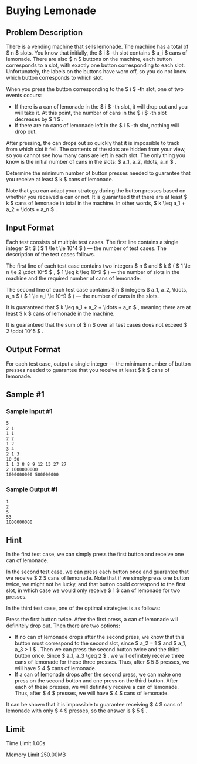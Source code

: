 # Buying Lemonade

## Problem Description

There is a vending machine that sells lemonade. The machine has a total of $ n $ slots. You know that initially, the $ i $ -th slot contains $ a_i $ cans of lemonade. There are also $ n $ buttons on the machine, each button corresponds to a slot, with exactly one button corresponding to each slot. Unfortunately, the labels on the buttons have worn off, so you do not know which button corresponds to which slot.

When you press the button corresponding to the $ i $ -th slot, one of two events occurs:

- If there is a can of lemonade in the $ i $ -th slot, it will drop out and you will take it. At this point, the number of cans in the $ i $ -th slot decreases by $ 1 $ .
- If there are no cans of lemonade left in the $ i $ -th slot, nothing will drop out.

After pressing, the can drops out so quickly that it is impossible to track from which slot it fell. The contents of the slots are hidden from your view, so you cannot see how many cans are left in each slot. The only thing you know is the initial number of cans in the slots: $ a_1, a_2, \ldots, a_n $ .

Determine the minimum number of button presses needed to guarantee that you receive at least $ k $ cans of lemonade.

Note that you can adapt your strategy during the button presses based on whether you received a can or not. It is guaranteed that there are at least $ k $ cans of lemonade in total in the machine. In other words, $ k \leq a_1 + a_2 + \ldots + a_n $ .

## Input Format

Each test consists of multiple test cases. The first line contains a single integer $ t $ ( $ 1 \le t \le 10^4 $ ) — the number of test cases. The description of the test cases follows.

The first line of each test case contains two integers $ n $ and $ k $ ( $ 1 \le n \le 2 \cdot 10^5 $ , $ 1 \leq k \leq 10^9 $ ) — the number of slots in the machine and the required number of cans of lemonade.

The second line of each test case contains $ n $ integers $ a_1, a_2, \ldots, a_n $ ( $ 1 \le a_i \le 10^9 $ ) — the number of cans in the slots.

It is guaranteed that $ k \leq a_1 + a_2 + \ldots + a_n $ , meaning there are at least $ k $ cans of lemonade in the machine.

It is guaranteed that the sum of $ n $ over all test cases does not exceed $ 2 \cdot 10^5 $ .

## Output Format

For each test case, output a single integer — the minimum number of button presses needed to guarantee that you receive at least $ k $ cans of lemonade.

## Sample #1

### Sample Input #1

```
5
2 1
1 1
2 2
1 2
3 4
2 1 3
10 50
1 1 3 8 8 9 12 13 27 27
2 1000000000
1000000000 500000000
```

### Sample Output #1

```
1
2
5
53
1000000000
```

## Hint

In the first test case, we can simply press the first button and receive one can of lemonade.

In the second test case, we can press each button once and guarantee that we receive $ 2 $ cans of lemonade. Note that if we simply press one button twice, we might not be lucky, and that button could correspond to the first slot, in which case we would only receive $ 1 $ can of lemonade for two presses.

In the third test case, one of the optimal strategies is as follows:

Press the first button twice. After the first press, a can of lemonade will definitely drop out. Then there are two options:

- If no can of lemonade drops after the second press, we know that this button must correspond to the second slot, since $ a_2 = 1 $ and $ a_1, a_3 > 1 $ . Then we can press the second button twice and the third button once. Since $ a_1, a_3 \geq 2 $ , we will definitely receive three cans of lemonade for these three presses. Thus, after $ 5 $ presses, we will have $ 4 $ cans of lemonade.
- If a can of lemonade drops after the second press, we can make one press on the second button and one press on the third button. After each of these presses, we will definitely receive a can of lemonade. Thus, after $ 4 $ presses, we will have $ 4 $ cans of lemonade.

It can be shown that it is impossible to guarantee receiving $ 4 $ cans of lemonade with only $ 4 $ presses, so the answer is $ 5 $ .

## Limit



Time Limit
1.00s

Memory Limit
250.00MB
